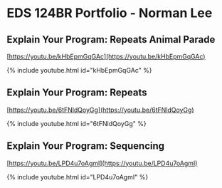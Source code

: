 # EDS 124BR Portfolio - Norman Lee

## Explain Your Program: Repeats Animal Parade

[https://youtu.be/kHbEpmGqGAc](https://youtu.be/kHbEpmGqGAc) 

{% include youtube.html id="kHbEpmGqGAc" %} 

## Explain Your Program: Repeats

[https://youtu.be/6tFNldQoyGg](https://youtu.be/6tFNldQoyGg) 

{% include youtube.html id="6tFNldQoyGg" %}  

## Explain Your Program: Sequencing

[https://youtu.be/LPD4u7oAgmI](https://youtu.be/LPD4u7oAgmI) 

{% include youtube.html id="LPD4u7oAgmI" %}
